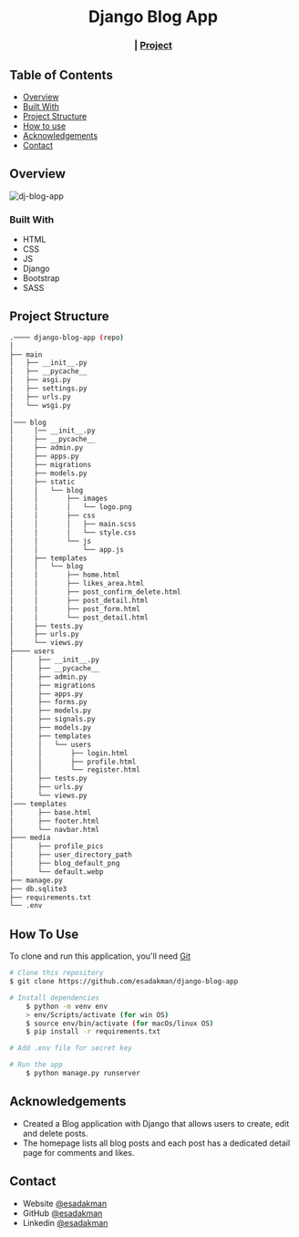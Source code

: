 <!-- Please update value in the {}  -->

<h1 align="center">Django Blog App</h1>

<div align="center">
  <h3>
    <!-- <a href="http://esadd.pythonanywhere.com/">
      Demo
    </a> -->
     | 
    <a href="https://github.com/esadakman/django-blog-app">
      Project
    </a> 
  </h3>
</div>

<!-- TABLE OF CONTENTS -->

## Table of Contents

- [Overview](#overview)
- [Built With](#built-with)
- [Project Structure](#project-structure)
- [How to use](#how-to-use)
- [Acknowledgements](#acknowledgements)
- [Contact](#contact)

<!-- OVERVIEW -->

## Overview

![dj-blog-app](https://user-images.githubusercontent.com/98649983/190132200-98912acc-fc58-4c6d-a744-f1a28fba731e.gif)

### Built With

<!-- This section should list any major frameworks that you built your project using. Here are a few examples.-->

- HTML
- CSS
- JS
- Django
- Bootstrap
- SASS

## Project Structure

```bash
.──── django-blog-app (repo)
│
├── main
│   ├── __init__.py
│   ├── __pycache__
│   ├── asgi.py
│   ├── settings.py
│   ├── urls.py
│   └── wsgi.py
│
│─── blog
│     │── __init__.py
│     ├── __pycache__
│     ├── admin.py
│     ├── apps.py
│     ├── migrations
│     ├── models.py
│     ├── static
│     │   └── blog
│     │       ├── images
│     │       │   └── logo.png
│     │       ├── css
│     │       │   ├── main.scss
│     │       │   └── style.css
│     │       └── js
│     │           └── app.js
│     ├── templates
│     │   └── blog
│     │       ├── home.html
│     │       ├── likes_area.html
│     │       ├── post_confirm_delete.html
│     │       ├── post_detail.html
│     │       ├── post_form.html
│     │       └── post_detail.html
│     ├── tests.py
│     ├── urls.py
│     └── views.py
├──── users
│      ├── __init__.py
│      ├── __pycache__
│      ├── admin.py
│      ├── migrations
│      ├── apps.py
│      ├── forms.py
│      ├── models.py
│      ├── signals.py
│      ├── models.py 
│      ├── templates
│      │   └── users
│      │       ├── login.html
│      │       ├── profile.html 
│      │       └── register.html
│      ├── tests.py
│      ├── urls.py
│      └── views.py
│─── templates
│      ├── base.html
│      ├── footer.html
│      └── navbar.html
├─── media
│      ├── profile_pics
│      ├── user_directory_path
│      ├── blog_default_png
│      └── default.webp
├── manage.py
├── db.sqlite3
├── requirements.txt
└── .env

```

## How To Use 

To clone and run this application, you'll need [Git](https://git-scm.com)

```bash
# Clone this repository
$ git clone https://github.com/esadakman/django-blog-app

# Install dependencies
    $ python -m venv env
    > env/Scripts/activate (for win OS)
    $ source env/bin/activate (for macOs/linux OS)
    $ pip install -r requirements.txt

# Add .env file for secret key

# Run the app
    $ python manage.py runserver
```

## Acknowledgements

- Created a Blog application with Django that allows users to create, edit and delete posts.
- The homepage lists all blog posts and each post has a dedicated detail page for comments and likes.

## Contact

- Website [@esadakman](https://esadakman.github.io/)
- GitHub [@esadakman](https://github.com/esadakman)
- Linkedin [@esadakman](https://www.linkedin.com/in/esadakman/)